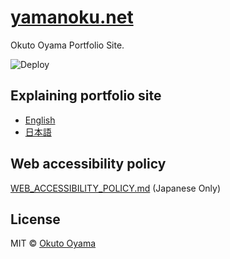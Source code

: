 # [yamanoku.net](https://yamanoku.net)
Okuto Oyama Portfolio Site.

![Deploy](https://github.com/yamanoku/yamanoku.github.io/workflows/Deploy/badge.svg)

## Explaining portfolio site
- [English](https://github.com/yamanoku/yamanoku.github.io/blob/dev/EXPLAINING_PORTFOLIO_SITE_EN.md)
- [日本語](https://github.com/yamanoku/yamanoku.github.io/blob/dev/EXPLAINING_PORTFOLIO_SITE_JA.md)

## Web accessibility policy
[WEB_ACCESSIBILITY_POLICY.md](./WEB_ACCESSIBILITY_POLICY.md) (Japanese Only)

## License
MIT © [Okuto Oyama](https://yamanoku.net)
